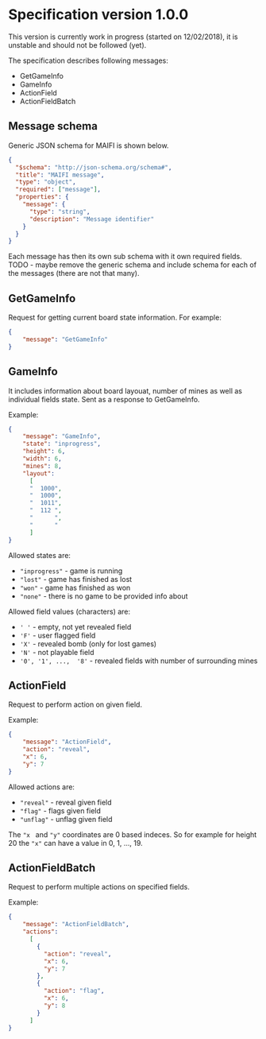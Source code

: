 # Specification version 1.0.0
This version is currently work in progress (started on 12/02/2018), it is unstable and should not be followed (yet).

The specification describes following messages:
- GetGameInfo
- GameInfo
- ActionField
- ActionFieldBatch

## Message schema
Generic JSON schema for MAIFI is shown below.

```json
{
  "$schema": "http://json-schema.org/schema#",
  "title": "MAIFI message",
  "type": "object",
  "required": ["message"],
  "properties": {
    "message": {
      "type": "string",
      "description": "Message identifier"
    }    
  }
}
```

Each message has then its own sub schema with it own required fields. TODO - maybe remove the generic schema and include schema for each of the messages (there are not that many).

## GetGameInfo
Request for getting current board state information. For example:


```json
{
    "message": "GetGameInfo"
}
```



## GameInfo
It includes information about board layouat, number of mines as well as individual fields state. Sent as a response to GetGameInfo. 

Example:

```json
{
    "message": "GameInfo",
    "state": "inprogress", 
    "height": 6,
    "width": 6,
    "mines": 8,
    "layout": 
      [
      "  1000",
      "  1000",
      "  1011",
      "  112 ",
      "      ",
      "      "
      ]
}
```

Allowed states are:

- `"inprogress"` - game is running
- `"lost"` - game has finished as lost
- `"won"` - game has finished as won
- `"none"` - there is no game to be provided info about

Allowed field values (characters) are:

- `' '` - empty, not yet revealed field
- `'F'` - user flagged field
- `'X'` - revealed bomb (only for lost games)
- `'N'` - not playable field
- `'0', '1', ...,  '8'` - revealed fields with  number of surrounding mines


## ActionField

Request to perform action on given field.

Example:

```json
{
    "message": "ActionField",
    "action": "reveal",
    "x": 6,
    "y": 7
}
```

Allowed actions are:

- `"reveal"` - reveal given field
- `"flag"` - flags given field
- `"unflag"` - unflag given field

The `"x ` and `"y"` coordinates are 0 based indeces. So for example for height 20 the `"x"` can have a value in 0, 1, ..., 19.

## ActionFieldBatch

Request to perform multiple actions on specified fields.

Example:

```json
{
    "message": "ActionFieldBatch",
    "actions": 
      [
        {
          "action": "reveal",
          "x": 6,
          "y": 7
        },
        {
          "action": "flag",
          "x": 6,
          "y": 8
        }     
      ]
}
```